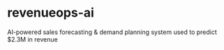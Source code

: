 # revenueops-ai
AI-powered sales forecasting &amp; demand planning system used to predict $2.3M in revenue

